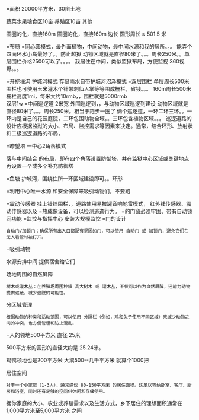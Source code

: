 

=面积 20000平方米，30亩土地

蔬菜水果粮食区10亩
养殖区10亩
其他

圆圈的化，直接160m
圆圈的化，直接160m
边长 圆形周长 ≈ 501.5 米



=布局  =同心圆模式，最外面植物，中间动物，最中间水源和我的居所。。。
能弄个四面环水小岛最好了。。防止越狱
动物区域就是直径80米了。。。周长250米。。单层围栏价格2500可以了。。。。
我居住在中间，类似监狱布局，方便监视 360视野。。。


=开挖壕沟 护城河模式  存储雨水自带护城河沼泽模式
=双层围栏     单层周长500米
围栏也可使用玉米灌木个针带刺仙人掌等等围成栅栏，省钱。。。
160m周长500米
栅栏高度1mi，每米大约10rmb，，围栏就是5000rmb  
双层1w
=中间巡逻道  2米宽
外围巡逻到，，与动物区域巡逻到建设
动物区域就是直径80米了。。。周长250米。相当于跑步一圈了
俩个巡逻道，一环二环三环。。一环内是自己的花园庭院，二环包围动物全域。。三环包含植物区域。。。
巡逻道路的设计应根据监狱的大小、布局、监控需求等因素来决定。通常，结合环形、放射状和二级巡逻道路的布局，

=瞭望塔  一中心2角落模式



落与中间结合 的布局，即在四个角落设置防御塔，并在监狱中心区域或关键地点再设置一个或多个补充防御塔

=鱼塘 护城河，围绕住所一环区域建设即可。。环形

=利用中心唯一水源 和安全保障来吸引动物们，不要跑

=震动传感器  挂上铃铛围栏，，道路使用易拉罐音响地雷模式，
红外线传感器、震动传感器以及
=热成像设备，可以检测逃逸行为。
=的门窗必须牢固、带有自动锁闭功能
=监控与指挥中心 安装大规模监控
=门的设计

    自动门/加锁门：确保所有出入口都配有坚固的门，可以使用 自动门 或 加锁门，避免它们在无人看管时被打开。

=吸引动物

水源安排中间
提供宿舍给它们

场地周围的自然屏障

    树木或灌木丛：在养殖场周围种植 高大树木 或 灌木丛，不仅可以作为自然屏障，还能为动物提供遮蔽，减少逃脱的可能性。



分区域管理

    根据动物的种类和活动范围，可以使用 分隔栏（例如，鸡和兔子使用不同区域）来减少动物之间的冲突，也方便管理和防止混乱。


=人的领地500平方米   直径 25米


500平方米的圆形的直径大约是 25.24米。

鸡鸭领地也是200平方米
大鹅500--几千平方米 就算个1000把

居住空间

    对于一个小家庭（1-3人），通常建议 80-150平方米 的居住面积。这足以容纳卧室、客厅、厨房和浴室，同时还有足够的空间供休闲和存储使用。

据你家庭的大小、农业或养殖需求以及生活方式，乡下居住的理想面积通常在 1,000平方米至5,000平方米 之间




